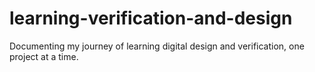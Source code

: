 # learning-verification-and-design
Documenting my journey of learning digital design and verification, one project at a time.
